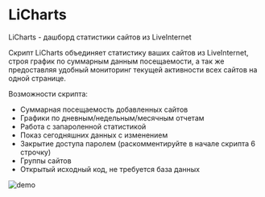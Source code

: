 # LiCharts
LiCharts - дашборд статистики сайтов из LiveInternet

Скрипт LiCharts объединяет статистику ваших сайтов из LiveInternet, строя график по суммарным данным посещаемости, а так же предоставляя удобный мониторинг текущей активности всех сайтов на одной странице.

Возможности скрипта:

* Суммарная посещаемость добавленных сайтов
* Графики по дневным/недельным/месячным отчетам
* Работа с запароленной статистикой
* Показ сегодняшних данных с изменением
* Закрытие доступа паролем (раскомментируйте в начале скрипта 6 строчку)
* Группы сайтов
* Открытый исходный код, не требуется база данных 

![demo](http://licharts.ru/demo_1.2.png)
